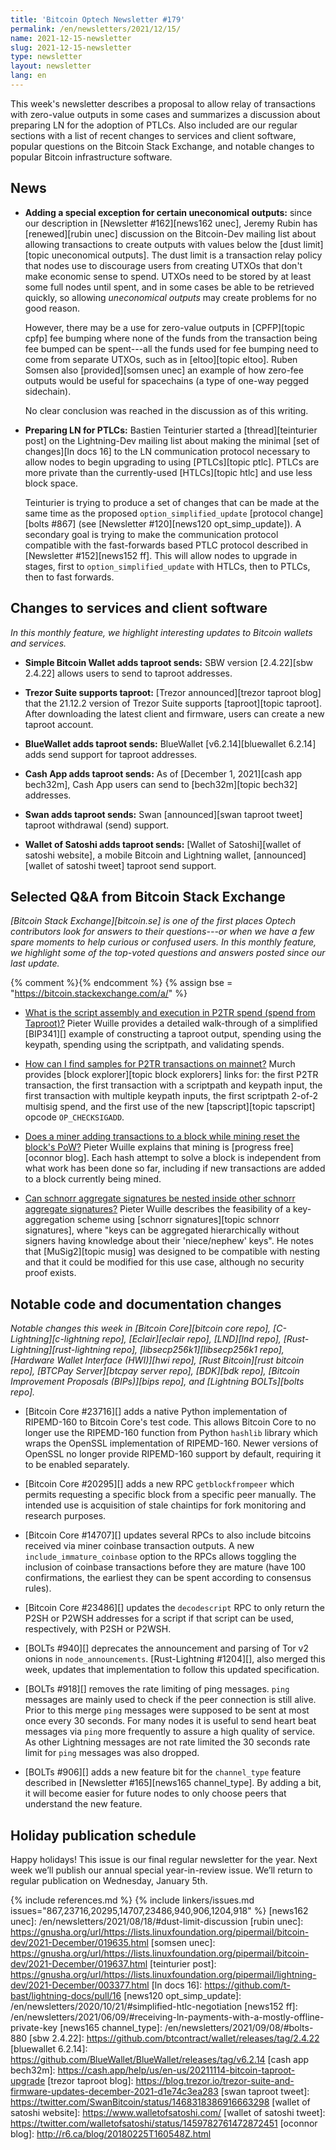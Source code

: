 ```yaml
---
title: 'Bitcoin Optech Newsletter #179'
permalink: /en/newsletters/2021/12/15/
name: 2021-12-15-newsletter
slug: 2021-12-15-newsletter
type: newsletter
layout: newsletter
lang: en
---
```

This week's newsletter describes a proposal to allow relay of
transactions with zero-value outputs in some cases and summarizes a
discussion about preparing LN for the adoption of PTLCs.  Also included
are our regular sections with a list of recent changes to services and
client software, popular questions on the Bitcoin Stack Exchange, and
notable changes to popular Bitcoin infrastructure software.

## News

- **Adding a special exception for certain uneconomical outputs:**
  since our description in [Newsletter #162][news162 unec], Jeremy Rubin
  has [renewed][rubin unec] discussion on the Bitcoin-Dev mailing list
  about allowing transactions to create outputs with values below the
  [dust limit][topic uneconomical outputs].  The dust limit is a
  transaction relay policy that nodes use to discourage users from
  creating UTXOs that don't make economic sense to spend.  UTXOs need to
  be stored by at least some full nodes until spent, and in some cases
  be able to be retrieved quickly, so allowing *uneconomical outputs*
  may create problems for no good reason.

  However, there may be a use for zero-value outputs in [CPFP][topic
  cpfp] fee bumping where none of the funds from the transaction
  being fee bumped can be spent---all the funds used for fee bumping
  need to come from separate UTXOs, such as in [eltoo][topic eltoo].
  Ruben Somsen also [provided][somsen unec] an example of how zero-fee
  outputs would be useful for spacechains (a type of one-way pegged
  sidechain).

  No clear conclusion was reached in the discussion as of this
  writing.

- **Preparing LN for PTLCs:** Bastien Teinturier started a
  [thread][teinturier post] on the Lightning-Dev mailing list about
  making the minimal [set of changes][ln docs 16] to the LN
  communication protocol necessary to allow nodes to begin upgrading to
  using [PTLCs][topic ptlc].  PTLCs are more private than the
  currently-used [HTLCs][topic htlc] and use less block space.

  Teinturier is trying to produce a set of changes that can be made at
  the same time as the proposed `option_simplified_update`
  [protocol change][bolts #867] (see [Newsletter #120][news120
  opt_simp_update]).  A secondary goal is trying to make the
  communication protocol compatible with the fast-forwards based PTLC
  protocol described in [Newsletter #152][news152 ff].  This will allow
  nodes to upgrade in stages, first to `option_simplified_update` with
  HTLCs, then to PTLCs, then to fast forwards.

## Changes to services and client software

*In this monthly feature, we highlight interesting updates to Bitcoin
wallets and services.*

- **Simple Bitcoin Wallet adds taproot sends:**
  SBW version [2.4.22][sbw 2.4.22] allows users to send to taproot addresses.

- **Trezor Suite supports taproot:**
  [Trezor announced][trezor taproot blog] that the 21.12.2 version of Trezor
  Suite supports [taproot][topic taproot]. After downloading the latest client
  and firmware, users can create a new taproot account.

- **BlueWallet adds taproot sends:**
  BlueWallet [v6.2.14][bluewallet 6.2.14] adds send support for taproot addresses.

- **Cash App adds taproot sends:**
  As of [December 1, 2021][cash app bech32m], Cash App users can send to
  [bech32m][topic bech32] addresses.

- **Swan adds taproot sends:**
  Swan [announced][swan taproot tweet] taproot withdrawal (send) support.

- **Wallet of Satoshi adds taproot sends:**
  [Wallet of Satoshi][wallet of satoshi website], a mobile Bitcoin and Lightning
  wallet, [announced][wallet of satoshi tweet] taproot send support.

## Selected Q&A from Bitcoin Stack Exchange

*[Bitcoin Stack Exchange][bitcoin.se] is one of the first places Optech
contributors look for answers to their questions---or when we have a
few spare moments to help curious or confused users.  In
this monthly feature, we highlight some of the top-voted questions and
answers posted since our last update.*

{% comment %}<!-- https://bitcoin.stackexchange.com/search?tab=votes&q=created%3a1m..%20is%3aanswer -->{% endcomment %}
{% assign bse = "https://bitcoin.stackexchange.com/a/" %}

- [What is the script assembly and execution in P2TR spend (spend from Taproot)?]({{bse}}111098)
  Pieter Wuille provides a detailed walk-through of a simplified [BIP341][]
  example of constructing a taproot output, spending using the keypath, spending
  using the scriptpath, and validating spends.

- [How can I find samples for P2TR transactions on mainnet?]({{bse}}110995)
  Murch provides [block explorer][topic block explorers] links for: the first P2TR
  transaction, the first transaction with a scriptpath and keypath input, the first
  transaction with multiple keypath inputs, the first scriptpath 2-of-2 multisig
  spend, and the first use of the new [tapscript][topic tapscript] opcode `OP_CHECKSIGADD`.

- [Does a miner adding transactions to a block while mining reset the block's PoW?]({{bse}}110903)
  Pieter Wuille explains that mining is [progress free][oconnor blog]. Each hash
  attempt to solve a block is independent from what work has been done so far,
  including if new transactions are added to a block currently being mined.

- [Can schnorr aggregate signatures be nested inside other schnorr aggregate signatures?]({{bse}}110862)
  Pieter Wuille describes the feasibility of a key-aggregation scheme using
  [schnorr signatures][topic schnorr signatures], where "keys can be aggregated
  hierarchically without signers having knowledge about their 'niece/nephew'
  keys". He notes that [MuSig2][topic musig] was designed to be compatible with
  nesting and that it could be modified for this use case, although no security
  proof exists.

## Notable code and documentation changes

*Notable changes this week in [Bitcoin Core][bitcoin core repo],
[C-Lightning][c-lightning repo], [Eclair][eclair repo], [LND][lnd repo],
[Rust-Lightning][rust-lightning repo], [libsecp256k1][libsecp256k1
repo], [Hardware Wallet Interface (HWI)][hwi repo],
[Rust Bitcoin][rust bitcoin repo], [BTCPay Server][btcpay server repo],
[BDK][bdk repo], [Bitcoin Improvement Proposals (BIPs)][bips repo], and
[Lightning BOLTs][bolts repo].*

- [Bitcoin Core #23716][] adds a native Python implementation of
  RIPEMD-160 to Bitcoin Core's test code.  This allows Bitcoin Core to
  no longer use the RIPEMD-160 function from Python `hashlib` library
  which wraps the OpenSSL implementation of RIPEMD-160.  Newer versions
  of OpenSSL no longer provide RIPEMD-160 support by default, requiring
  it to be enabled separately.

- [Bitcoin Core #20295][] adds a new RPC `getblockfrompeer` which permits
  requesting a specific block from a specific peer manually. The intended use
  is acquisition of stale chaintips for fork monitoring and research purposes.

- [Bitcoin Core #14707][] updates several RPCs to also include bitcoins
  received via miner coinbase transaction outputs.  A new
  `include_immature_coinbase` option to the RPCs allows toggling
  the inclusion of coinbase transactions before they are mature (have
  100 confirmations, the earliest they can be spent according to
  consensus rules).

- [Bitcoin Core #23486][] updates the `decodescript` RPC to only return
  the P2SH or P2WSH addresses for a script if that script can be used,
  respectively, with P2SH or P2WSH.

- [BOLTs #940][] deprecates the announcement and parsing of Tor
  v2 onions in `node_announcements`. [Rust-Lightning #1204][], also
  merged this week, updates that implementation to follow this updated
  specification.

- [BOLTs #918][] removes the rate limiting of ping messages. `ping` messages
  are mainly used to check if the peer connection is still alive. Prior to
  this merge `ping` messages were supposed to be sent at most once every 30
  seconds. For many nodes it is useful to send heart beat messages via `ping`
  more frequently to assure a high quality of service. As other Lightning
  messages are not rate limited the 30 seconds rate limit for `ping` messages
  was also dropped.

- [BOLTs #906][] adds a new feature bit for the `channel_type` feature
  described in [Newsletter #165][news165 channel_type].  By adding a
  bit, it will become easier for future nodes to only choose peers that
  understand the new feature.

## Holiday publication schedule

Happy holidays! This issue is our final regular newsletter for the year.
Next week we’ll publish our annual special year-in-review issue. We’ll
return to regular publication on Wednesday, January 5th.

{% include references.md %}
{% include linkers/issues.md issues="867,23716,20295,14707,23486,940,906,1204,918" %}
[news162 unec]: /en/newsletters/2021/08/18/#dust-limit-discussion
[rubin unec]: https://gnusha.org/url/https://lists.linuxfoundation.org/pipermail/bitcoin-dev/2021-December/019635.html
[somsen unec]: https://gnusha.org/url/https://lists.linuxfoundation.org/pipermail/bitcoin-dev/2021-December/019637.html
[teinturier post]: https://gnusha.org/url/https://lists.linuxfoundation.org/pipermail/lightning-dev/2021-December/003377.html
[ln docs 16]: https://github.com/t-bast/lightning-docs/pull/16
[news120 opt_simp_update]: /en/newsletters/2020/10/21/#simplified-htlc-negotiation
[news152 ff]: /en/newsletters/2021/06/09/#receiving-ln-payments-with-a-mostly-offline-private-key
[news165 channel_type]: /en/newsletters/2021/09/08/#bolts-880
[sbw 2.4.22]: https://github.com/btcontract/wallet/releases/tag/2.4.22
[bluewallet 6.2.14]: https://github.com/BlueWallet/BlueWallet/releases/tag/v6.2.14
[cash app bech32m]: https://cash.app/help/us/en-us/20211114-bitcoin-taproot-upgrade
[trezor taproot blog]: https://blog.trezor.io/trezor-suite-and-firmware-updates-december-2021-d1e74c3ea283
[swan taproot tweet]: https://twitter.com/SwanBitcoin/status/1468318386916663298
[wallet of satoshi website]: https://www.walletofsatoshi.com/
[wallet of satoshi tweet]: https://twitter.com/walletofsatoshi/status/1459782761472872451
[oconnor blog]: http://r6.ca/blog/20180225T160548Z.html
